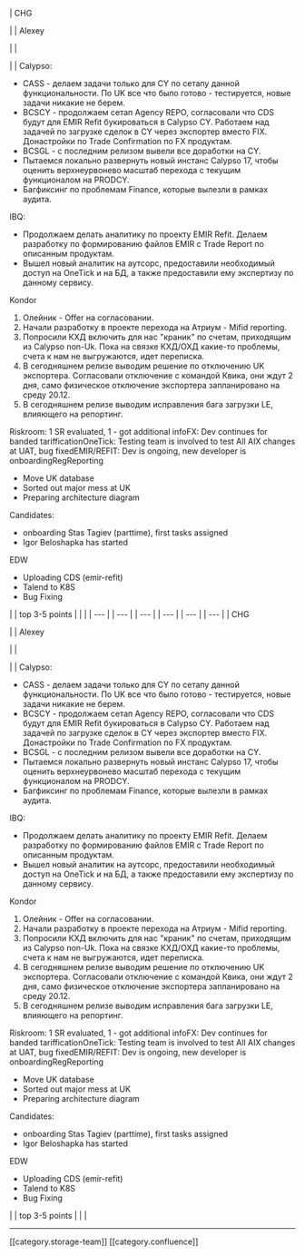 





| CHG

 | 
| Alexey

 | 
| 

 | 
| Calypso:<ul><li>CASS - делаем задачи только для CY по сетапу данной функциональности. По UK все что было готово - тестируется, новые задачи никакие не берем.</li><li>BCSCY - продолжаем сетап Agency REPO, согласовали что CDS будут для EMIR Refit букироваться в Calypso CY. Работаем над задачей по загрузке сделок в CY через экспортер вместо FIX. Донастройки по Trade Confirmation по FX продуктам.</li><li>BCSGL - с последним релизом вывели все доработки на CY.</li><li>Пытаемся локально развернуть новый инстанс Calypso 17, чтобы оценить верхнеурвонево масштаб перехода с текущим функционалом на PRODCY.</li><li>Багфиксинг по проблемам Finance, которые вылезли в рамках аудита.</li></ul>IBQ:<ul><li>Продолжаем делать аналитику по проекту EMIR Refit. Делаем разработку по формированию файлов EMIR c Trade Report по описанным продуктам.  </li><li>Вышел новый аналитик на аутсорс, предоставили необходимый доступ на OneTick и на БД, а также предоставили ему экспертизу по данному сервису.</li></ul>Kondor
1. Олейник - Offer на согласовании.
1. Начали разработку в проекте перехода на Атриум - Mifid reporting.
1. Попросили КХД включить для нас "краник" по счетам, приходящим из Calypso non-Uk. Пока на связке КХД/ОХД какие-то проблемы, счета к нам не выгружаются, идет переписка.
1. В сегодняшнем релизе выводим решение по отключению UK экспортера. Согласовали отключение с командой Квика, они ждут 2 дня, само физическое отключение экспортера запланировано на среду 20.12.
1. В сегодняшнем релизе выводим исправления бага загрузки LE, влияющего на репортинг.

Riskroom: 1 SR evaluated, 1 - got additional infoFX: Dev continues for banded tarifficationOneTick: Testing team is involved to test All AIX changes at UAT, bug fixedEMIR/REFIT: Dev is ongoing, new developer is onboardingRegReporting<ul><li>Move UK database</li><li>Sorted out major mess at UK</li><li>Preparing architecture diagram</li></ul>Candidates:<ul><li>onboarding Stas Tagiev (parttime), first tasks assigned</li><li>Igor Beloshapka has started</li></ul>EDW<ul><li>Uploading CDS (emir-refit)</li><li>Talend to K8S</li><li>Bug Fixing</li></ul> | 
| top 3-5 points | 
|  | 
|  --- | 
|  --- | 
|  --- | 
|  --- | 
|  --- | 
|  --- | 
| CHG

 | 
| Alexey

 | 
| 

 | 
| Calypso:<ul><li>CASS - делаем задачи только для CY по сетапу данной функциональности. По UK все что было готово - тестируется, новые задачи никакие не берем.</li><li>BCSCY - продолжаем сетап Agency REPO, согласовали что CDS будут для EMIR Refit букироваться в Calypso CY. Работаем над задачей по загрузке сделок в CY через экспортер вместо FIX. Донастройки по Trade Confirmation по FX продуктам.</li><li>BCSGL - с последним релизом вывели все доработки на CY.</li><li>Пытаемся локально развернуть новый инстанс Calypso 17, чтобы оценить верхнеурвонево масштаб перехода с текущим функционалом на PRODCY.</li><li>Багфиксинг по проблемам Finance, которые вылезли в рамках аудита.</li></ul>IBQ:<ul><li>Продолжаем делать аналитику по проекту EMIR Refit. Делаем разработку по формированию файлов EMIR c Trade Report по описанным продуктам.  </li><li>Вышел новый аналитик на аутсорс, предоставили необходимый доступ на OneTick и на БД, а также предоставили ему экспертизу по данному сервису.</li></ul>Kondor
1. Олейник - Offer на согласовании.
1. Начали разработку в проекте перехода на Атриум - Mifid reporting.
1. Попросили КХД включить для нас "краник" по счетам, приходящим из Calypso non-Uk. Пока на связке КХД/ОХД какие-то проблемы, счета к нам не выгружаются, идет переписка.
1. В сегодняшнем релизе выводим решение по отключению UK экспортера. Согласовали отключение с командой Квика, они ждут 2 дня, само физическое отключение экспортера запланировано на среду 20.12.
1. В сегодняшнем релизе выводим исправления бага загрузки LE, влияющего на репортинг.

Riskroom: 1 SR evaluated, 1 - got additional infoFX: Dev continues for banded tarifficationOneTick: Testing team is involved to test All AIX changes at UAT, bug fixedEMIR/REFIT: Dev is ongoing, new developer is onboardingRegReporting<ul><li>Move UK database</li><li>Sorted out major mess at UK</li><li>Preparing architecture diagram</li></ul>Candidates:<ul><li>onboarding Stas Tagiev (parttime), first tasks assigned</li><li>Igor Beloshapka has started</li></ul>EDW<ul><li>Uploading CDS (emir-refit)</li><li>Talend to K8S</li><li>Bug Fixing</li></ul> | 
| top 3-5 points | 
|  | 







*****

[[category.storage-team]] 
[[category.confluence]] 

